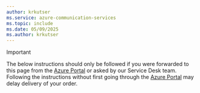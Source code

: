 ```yaml
---
author: krkutser
ms.service: azure-communication-services
ms.topic: include
ms.date: 05/09/2025
ms.author: krkutser
---
```


> [!IMPORTANT]
The below instructions should only be followed if you were forwarded to this page from the [Azure Portal](https://portal.azure.com) or asked by our Service Desk team. Following the instructions without first going through the [Azure Portal](https://portal.azure.com) may delay delivery of your order.
